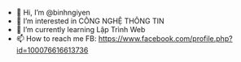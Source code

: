 - 👋 Hi, I’m @binhngiyen
- 👀 I’m interested in CÔNG NGHỆ THÔNG TIN 
- 🌱 I’m currently learning Lập Trình Web 
- 📫 How to reach me
FB:
https://www.facebook.com/profile.php?id=100076616613736


<!---
binhngiyen/binhngiyen is a ✨ special ✨ repository because its `README.md` (this file) appears on your GitHub profile.
You can click the Preview link to take a look at your changes.
--->
